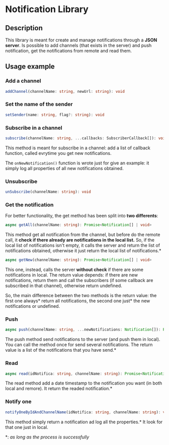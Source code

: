 # Notification Library

## Description
This library is meant for create and manage notifications through a **JSON server**. Is possible to add channels (that exists in the server) and push notification, get the notifications from remote and read them. 

## Usage example

### Add a channel
```typescript
addChannel(channelName: string, newUrl: string): void
```

### Set the name of the sender
```typescript
setSender(name: string, flag?: string): void
```

### Subscribe in a channel
```typescript
subscribe(channelName: string, ...callbacks: SubscriberCallback[]): void
```

This method is meant for subscribe in a channel: add a list of callback function, called evrytime you get new notifications.

The `onNewNotification()` function is wrote just for give an example: it simply log all properties of all new notifications obtained.

### Unsubscribe
```typescript
unSubscribe(channelName: string): void
```

### Get the notification

For better functionality, the get method has been split into **two differents**: 

```typescript
async getAll(channelName: string): Promise<Notification[] | void>
```
This method get all notification from the channel, but before do the remote call, it **check if there already are notifications in the local list.**
So, if the local list of notifications isn't empty, it calls the server and return the list of notifications obtained, otherwise it just return the local list of notifications.*

```typescript
async getNew(channelName: string): Promise<Notification[] | void>
```
This one, instead, calls the server **without check** if there are some notifications in local. 
The return value depends: if there are new notifications, return them and call the subscribers (if some callback are subscribed in that channel), otherwise return undefined.

So, the main difference between the two methods is the return value: the first one always* return all notifications, the second one just* the new notifications or undefined.

### Push
```typescript
async push(channelName: string, ...newNotifications: Notification[]): Promise<Notification[] | void>
```
The push method send notifications to the server (and push them in local). You can call the method once for send several notifications. 
The return value is a list of the notifications that you have send.*

### Read
```typescript
async read(idNotifica: string, channelName: string): Promise<Notification | void>
```
The read method add a date timestamp to the notification you want (in both local and remore). It return the readed notification.*

### Notify one
```typescript
notifyOneByIdAndChannelName(idNotifica: string, channelName: string): void | Notification
```
This method simply return a notification ad log all the properties.* It look for that one just in local.

*: *as long as the process is successfully* 
